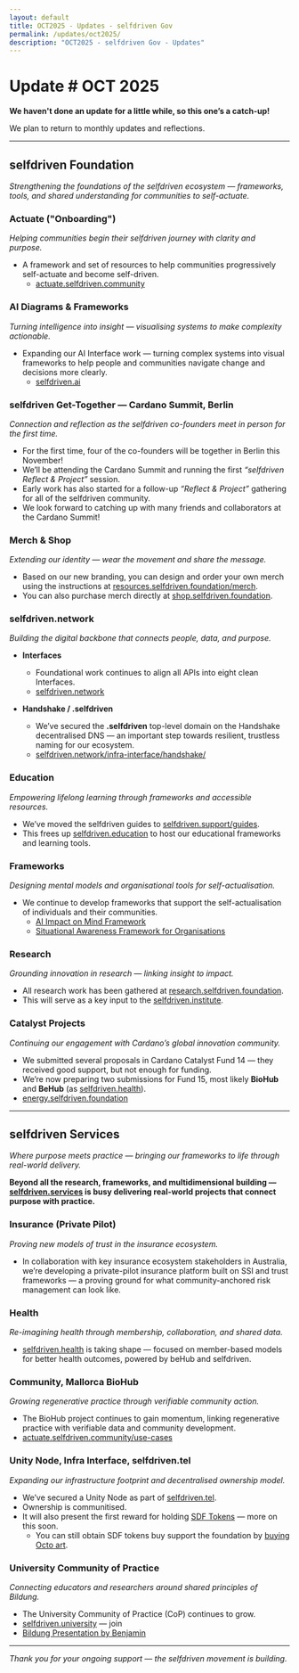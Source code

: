 ```yaml
---
layout: default
title: OCT2025 - Updates - selfdriven Gov
permalink: /updates/oct2025/
description: "OCT2025 - selfdriven Gov - Updates"
---
```


# Update # OCT 2025

**We haven't done an update for a little while, so this one’s a catch-up!**

We plan to return to monthly updates and reflections.

---

## selfdriven Foundation
*Strengthening the foundations of the selfdriven ecosystem — frameworks, tools, and shared understanding for communities to self-actuate.*

### Actuate ("Onboarding")
*Helping communities begin their selfdriven journey with clarity and purpose.*

- A framework and set of resources to help communities progressively self-actuate and become self-driven.
    - [actuate.selfdriven.community](https://actuate.selfdriven.community)

### AI Diagrams & Frameworks
*Turning intelligence into insight — visualising systems to make complexity actionable.*

- Expanding our AI Interface work — turning complex systems into visual frameworks to help people and communities navigate change and decisions more clearly.
    - [selfdriven.ai](https://selfdriven.ai)

### selfdriven Get-Together — Cardano Summit, Berlin
*Connection and reflection as the selfdriven co-founders meet in person for the first time.*

- For the first time, four of the co-founders will be together in Berlin this November!  
- We’ll be attending the Cardano Summit and running the first *“selfdriven Reflect & Project”* session.  
- Early work has also started for a follow-up *“Reflect & Project”* gathering for all of the selfdriven community.  
- We look forward to catching up with many friends and collaborators at the Cardano Summit!

### Merch & Shop
*Extending our identity — wear the movement and share the message.*

- Based on our new branding, you can design and order your own merch using the instructions at [resources.selfdriven.foundation/merch](https://resources.selfdriven.foundation/merch/).  
- You can also purchase merch directly at [shop.selfdriven.foundation](https://shop.selfdriven.foundation).

### selfdriven.network 
*Building the digital backbone that connects people, data, and purpose.*

- **Interfaces**  
    - Foundational work continues to align all APIs into eight clean Interfaces.  
    - [selfdriven.network](https://selfdriven.network)

- **Handshake / .selfdriven**  
    - We’ve secured the **.selfdriven** top-level domain on the Handshake decentralised DNS — an important step towards resilient, trustless naming for our ecosystem.  
    - [selfdriven.network/infra-interface/handshake/](https://www.selfdriven.network/infra-interface/handshake/)

### Education
*Empowering lifelong learning through frameworks and accessible resources.*

- We’ve moved the selfdriven guides to [selfdriven.support/guides](https://selfdriven.support/guides).  
- This frees up [selfdriven.education](https://selfdriven.education) to host our educational frameworks and learning tools.

### Frameworks
*Designing mental models and organisational tools for self-actualisation.*

- We continue to develop frameworks that support the self-actualisation of individuals and their communities.
    - [AI Impact on Mind Framework](/impact-on-mind-framework/)  
    - [Situational Awareness Framework for Organisations](/situational-awareness-framework/organisations/)

### Research
*Grounding innovation in research — linking insight to impact.*

- All research work has been gathered at [research.selfdriven.foundation](https://research.selfdriven.foundation).  
- This will serve as a key input to the [selfdriven.institute](https://selfdriven.institute).

### Catalyst Projects
*Continuing our engagement with Cardano’s global innovation community.*

- We submitted several proposals in Cardano Catalyst Fund 14 — they received good support, but not enough for funding.  
- We’re now preparing two submissions for Fund 15, most likely **BioHub** and **BeHub** (as [selfdriven.health](https://selfdriven.health)).  
- [energy.selfdriven.foundation](https://energy.selfdriven.foundation)

---

## selfdriven Services
*Where purpose meets practice — bringing our frameworks to life through real-world delivery.*

**Beyond all the research, frameworks, and multidimensional building — [selfdriven.services](https://selfdriven.services) is busy delivering real-world projects that connect purpose with practice.**
 
### Insurance (Private Pilot)
*Proving new models of trust in the insurance ecosystem.*

- In collaboration with key insurance ecosystem stakeholders in Australia, we’re developing a private-pilot insurance platform built on SSI and trust frameworks — a proving ground for what community-anchored risk management can look like.

### Health
*Re-imagining health through membership, collaboration, and shared data.*

- [selfdriven.health](https://selfdriven.health) is taking shape — focused on member-based models for better health outcomes, powered by beHub and selfdriven.

### Community, Mallorca BioHub
*Growing regenerative practice through verifiable community action.*

- The BioHub project continues to gain momentum, linking regenerative practice with verifiable data and community development.  
- [actuate.selfdriven.community/use-cases](https://actuate.selfdriven.community/use-cases)

### Unity Node, Infra Interface, selfdriven.tel
*Expanding our infrastructure footprint and decentralised ownership model.*

- We’ve secured a Unity Node as part of [selfdriven.tel](https://www.selfdriven.tel/).  
- Ownership is communitised.  
- It will also present the first reward for holding [SDF Tokens](https://selfdriven.fyi/tokenomics) — more on this soon.
    - You can still obtain SDF tokens buy support the foundation by [buying Octo art](https://selfdriven.fyi/supporter).

### University Community of Practice
*Connecting educators and researchers around shared principles of Bildung.*

- The University Community of Practice (CoP) continues to grow.  
- [selfdriven.university](https://selfdriven.university) — join  
- [Bildung Presentation by Benjamin](https://www.selfdriven.education/resources/bildung/)

---

*Thank you for your ongoing support — the selfdriven movement is building.*